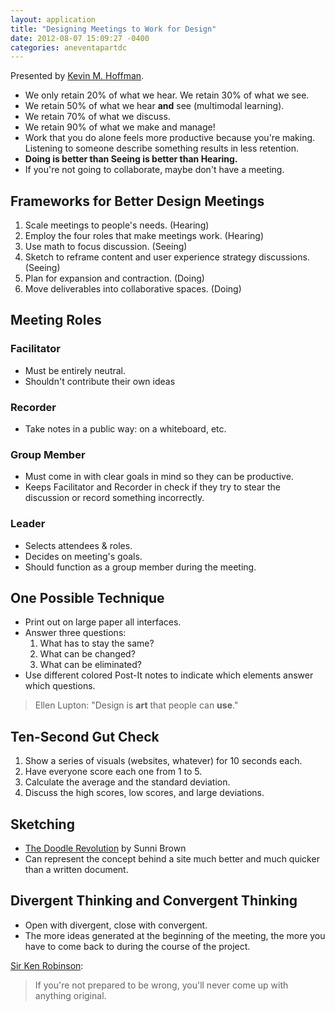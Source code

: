 ```yaml
---
layout: application
title: "Designing Meetings to Work for Design"
date: 2012-08-07 15:09:27 -0400
categories: aneventapartdc
---
```


Presented by [Kevin M. Hoffman](http://kevinmhoffman.com/).

- We only retain 20% of what we hear. We retain 30% of what we see.
- We retain 50% of what we hear **and** see (multimodal learning).
- We retain 70% of what we discuss.
- We retain 90% of what we make and manage!
- Work that you do alone feels more productive because you're making. Listening to someone describe something results in less retention.
- **Doing is better than Seeing is better than Hearing.**
- If you're not going to collaborate, maybe don't have a meeting.

## Frameworks for Better Design Meetings ##

1. Scale meetings to people's needs. (Hearing)
2. Employ the four roles that make meetings work. (Hearing)
3. Use math to focus discussion. (Seeing)
4. Sketch to reframe content and user experience strategy discussions. (Seeing)
5. Plan for expansion and contraction. (Doing)
6. Move deliverables into collaborative spaces. (Doing)

## Meeting Roles ##

### Facilitator ###

- Must be entirely neutral.
- Shouldn't contribute their own ideas

### Recorder ###

- Take notes in a public way: on a whiteboard, etc.

### Group Member ###

- Must come in with clear goals in mind so they can be productive.
- Keeps Facilitator and Recorder in check if they try to stear the discussion or record something incorrectly.

### Leader ###

- Selects attendees & roles.
- Decides on meeting's goals.
- Should function as a group member during the meeting.

## One Possible Technique ##

- Print out on large paper all interfaces.
- Answer three questions:
	1. What has to stay the same?
	2. What can be changed?
	3. What can be eliminated?
- Use different colored Post-It notes to indicate which elements answer which questions.

> Ellen Lupton: "Design is **art** that people can **use**."

## Ten-Second Gut Check ##

1. Show a series of visuals (websites, whatever) for 10 seconds each.
2. Have everyone score each one from 1 to 5.
3. Calculate the average and the standard deviation.
4. Discuss the high scores, low scores, and large deviations.

## Sketching ##

- [The Doodle Revolution](http://sunnibrown.com/doodlerevolution/) by Sunni Brown
- Can represent the concept behind a site much better and much quicker than a written document.

## Divergent Thinking and Convergent Thinking ##

- Open with divergent, close with convergent.
- The more ideas generated at the beginning of the meeting, the more you have to come back to during the course of the project.

[Sir Ken Robinson](http://sirkenrobinson.com/):

> If you're not prepared to be wrong, you'll never come up with anything original.